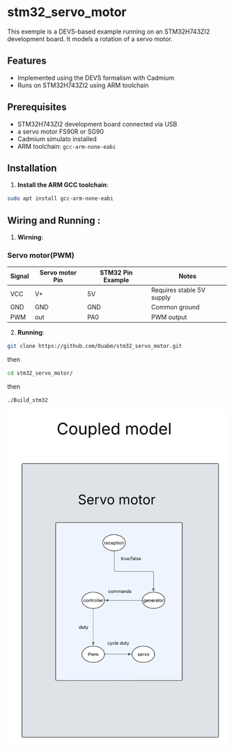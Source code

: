 # stm32_servo_motor
This exemple is a DEVS-based example running on an STM32H743ZI2 development board. It models a rotation of a servo motor.

## Features

- Implemented using the DEVS formalism with Cadmium
- Runs on STM32H743ZI2 using ARM toolchain

## Prerequisites

- STM32H743ZI2 development board connected via USB
- a servo motor FS90R or SG90
- Cadmium simulato installed
- ARM toolchain: `gcc-arm-none-eabi`

## Installation

1. **Install the ARM GCC toolchain**:

```bash
sudo apt install gcc-arm-none-eabi
```
## Wiring and Running :

1. **Wirning**:

### Servo motor(PWM)

| Signal | Servo motor Pin | STM32 Pin Example | Notes                                 |
|--------|-----------------|-------------------|---------------------------------------|
| VCC    | V+              | 5V                | Requires stable 5V supply             |
| GND    | GND             | GND               | Common ground                         |
| PWM    | out             | PA0               | PWM output                            |


2. **Running**:

```bash
git clone https://github.com/Ouabm/stm32_servo_motor.git
```
  then
```bash
cd stm32_servo_motor/
```
  then
```bash
./Build_stm32
```
![Aperçu](assets/img.jpeg)
